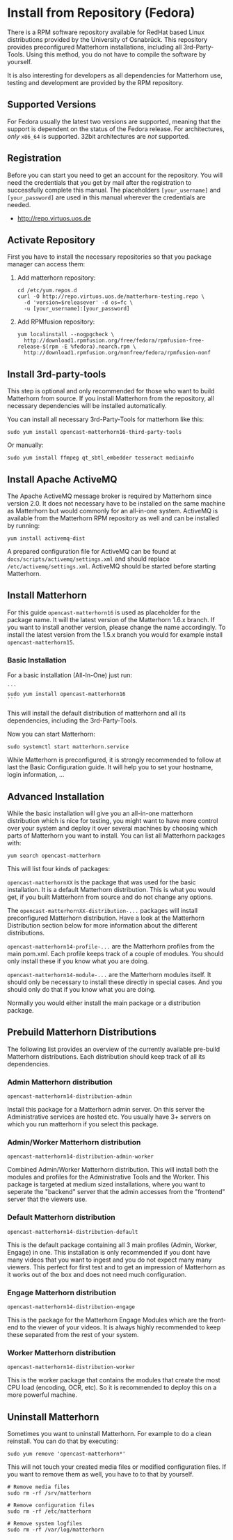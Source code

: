 Install from Repository (Fedora)
================================

There is a RPM software repository available for RedHat based Linux distributions provided by the University of
Osnabrück. This repository provides preconfigured Matterhorn installations, including all 3rd-Party-Tools. Using this
method, you do not have to compile the software by yourself.

It is also interesting for developers as all dependencies for Matterhorn use, testing and development are provided by
the RPM repository.


Supported Versions
------------------

For Fedora usually the latest two versions are supported, meaning that the support is dependent on the status of the
Fedora release. For architectures, *only* `x86_64` is supported. 32bit architectures are *not* supported.


Registration
------------

Before you can start you need to get an account for the repository. You will need the credentials that you get by mail
after the registration to successfully complete this manual. The placeholders `[your_username]` and `[your_password]`
are used in this manual wherever the credentials are needed.

 - http://repo.virtuos.uos.de


Activate Repository
-------------------

First you have to install the necessary repositories so that you package manager can access them:

1. Add matterhorn repository:

    ```
    cd /etc/yum.repos.d
    curl -O http://repo.virtuos.uos.de/matterhorn-testing.repo \
      -d 'version=$releasever' -d os=fc \
      -u [your_username]:[your_password]
    ```

2. Add RPMfusion repository:

    ```
    yum localinstall --nogpgcheck \
      http://download1.rpmfusion.org/free/fedora/rpmfusion-free-release-$(rpm -E %fedora).noarch.rpm \
      http://download1.rpmfusion.org/nonfree/fedora/rpmfusion-nonf
    ```

Install 3rd-party-tools
-----------------------

This step is optional and only recommended for those who want to build
Matterhorn from source. If you install Matterhorn from the repository, all
necessary dependencies will be installed automatically.

You can install all necessary 3rd-Party-Tools for matterhorn like this:

```
sudo yum install opencast-matterhorn16-third-party-tools
```

Or manually:

```
sudo yum install ffmpeg qt_sbtl_embedder tesseract mediainfo
```


Install Apache ActiveMQ
-----------------------

The Apache ActiveMQ message broker is required by Matterhorn since version 2.0. It does not necessary have to be
installed on the same machine as Matterhorn but would commonly for an all-in-one system. ActiveMQ is available from the
Matterhorn RPM repository as well and can be installed by running:

    yum install activemq-dist

A prepared configuration file for ActiveMQ can be found at `docs/scripts/activemq/settings.xml` and should replace
`/etc/activemq/settings.xml`. ActiveMQ should be started before starting Matterhorn.


Install Matterhorn
------------------

For this guide `opencast-matterhorn16` is used as placeholder for the package name. It will the latest version of the
Matterhorn 1.6.x branch. If you want to install another version, please change the name accordingly. To install the
latest version from the 1.5.x branch you would for example install `opencast-matterhorn15`.


### Basic Installation

For a basic installation (All-In-One) just run:

    ```
    sudo yum install opencast-matterhorn16
    ```

This will install the default distribution of matterhorn and all its dependencies, including the 3rd-Party-Tools.

Now you can start Matterhorn:

```
sudo systemctl start matterhorn.service
```

While Matterhorn is preconfigured, it is strongly recommended to follow at last the Basic Configuration guide. It will
help you to set your hostname, login information, …


Advanced Installation
---------------------

While the basic installation will give you an all-in-one matterhorn distribution which is nice for testing, you might
want to have more control over your system and deploy it over several machines by choosing which parts of Matterhorn you
want to install. You can list all Matterhorn packages with:

```
yum search opencast-matterhorn
```

This will list four kinds of packages:

`opencast-matterhornXX` is the package that was used for the basic installation. It is a default Matterhorn
distribution.  This is what you would get, if you built Matterhorn from source and do not change any options.

The `opencast-matterhornXX-distribution-...` packages will install preconfigured Matterhorn distribution. Have a look at
the Matterhorn Distribution section below for more information about the different distributions.

`opencast-matterhorn14-profile-...` are the Matterhorn profiles from the main pom.xml. Each profile keeps track of a
couple of modules.  You should only install these if you know what you are doing.

`opencast-matterhorn14-module-...` are the Matterhorn modules itself. It should only be necessary to install these
directly in special cases.  And you should only do that if you know what you are doing.

Normally you would either install the main package or a distribution package.


Prebuild Matterhorn Distributions
---------------------------------

The following list provides an overview of the currently available pre-build Matterhorn distributions. Each distribution
should keep track of all its dependencies.

### Admin Matterhorn distribution

`opencast-matterhorn14-distribution-admin`

Install this package for a Matterhorn admin server. On this server the Administrative services are hosted etc. You
usually have 3+ servers on which you run matterhorn if you select this package.

### Admin/Worker Matterhorn distribution

`opencast-matterhorn14-distribution-admin-worker`

Combined Admin/Worker Matterhorn distribution. This will install both the modules and profiles for the Administrative
Tools and the Worker. This package is targeted at medium sized installations, where you want to seperate the "backend"
server that the admin accesses from the "frontend" server that the viewers use.

### Default Matterhorn distribution

`opencast-matterhorn14-distribution-default`

This is the default package containing all 3 main profiles (Admin, Worker, Engage) in one. This installation is only
recommended if you dont have many videos that you want to ingest and you do not expect many many viewers. This perfect
for first test and to get an impression of Matterhorn as it works out of the box and does not need much configuration.

### Engage Matterhorn distribution

`opencast-matterhorn14-distribution-engage`

This is the package for the Matterhorn Engage Modules which are the front-end to the viewer of your videos. It is always
highly recommended to keep these separated from the rest of your system.

### Worker Matterhorn distribution

`opencast-matterhorn14-distribution-worker`

This is the worker package that contains the modules that create the most CPU load (encoding, OCR, etc). So it is
recommended to deploy this on a more
powerful machine.


Uninstall Matterhorn
--------------------

Sometimes you want to uninstall Matterhorn. For example to do a clean reinstall. You can do that by executing:

```
sudo yum remove 'opencast-matterhorn*'
```

This will not touch your created media files or modified configuration files.  If you want to remove them as well, you
have to to that by yourself.

```
# Remove media files
sudo rm -rf /srv/matterhorn
 
# Remove configuration files
sudo rm -rf /etc/matterhorn

# Remove system logfiles
sudo rm -rf /var/log/matterhorn
```

